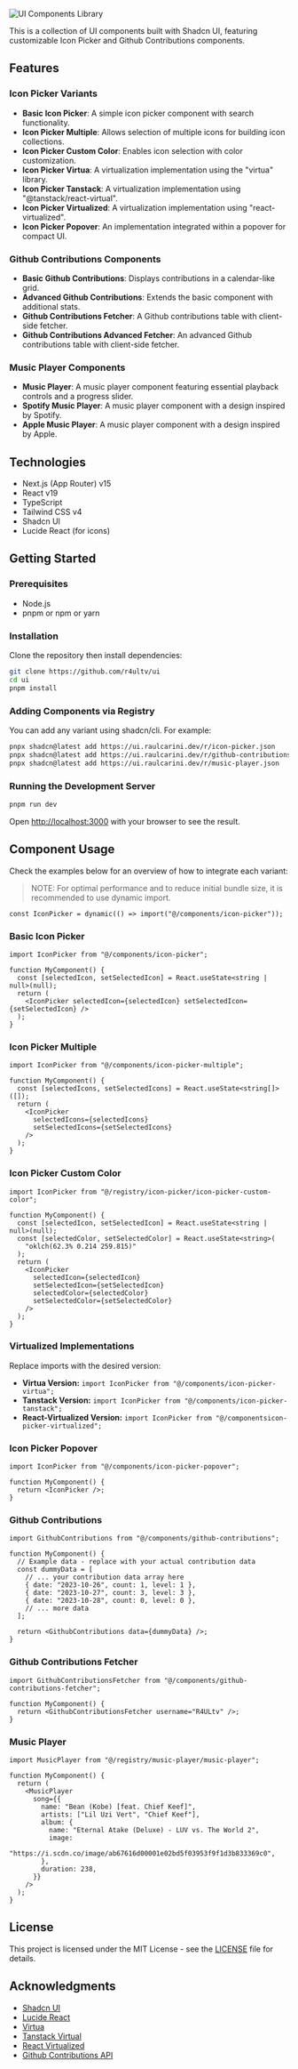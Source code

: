 ![UI Components Library](./public/og-image.png)

This is a collection of UI components built with Shadcn UI, featuring customizable Icon Picker and Github Contributions components.

## Features

### Icon Picker Variants

- **Basic Icon Picker**: A simple icon picker component with search functionality.
- **Icon Picker Multiple**: Allows selection of multiple icons for building icon collections.
- **Icon Picker Custom Color**: Enables icon selection with color customization.
- **Icon Picker Virtua**: A virtualization implementation using the "virtua" library.
- **Icon Picker Tanstack**: A virtualization implementation using "@tanstack/react-virtual".
- **Icon Picker Virtualized**: A virtualization implementation using "react-virtualized".
- **Icon Picker Popover**: An implementation integrated within a popover for compact UI.

### Github Contributions Components

- **Basic Github Contributions**: Displays contributions in a calendar-like grid.
- **Advanced Github Contributions**: Extends the basic component with additional stats.
- **Github Contributions Fetcher**: A Github contributions table with client-side fetcher.
- **Github Contributions Advanced Fetcher**: An advanced Github contributions table with client-side fetcher.

### Music Player Components

- **Music Player**: A music player component featuring essential playback controls and a progress slider.
- **Spotify Music Player**: A music player component with a design inspired by Spotify.
- **Apple Music Player**: A music player component with a design inspired by Apple.

## Technologies

- Next.js (App Router) v15
- React v19
- TypeScript
- Tailwind CSS v4
- Shadcn UI
- Lucide React (for icons)

## Getting Started

### Prerequisites

- Node.js
- pnpm or npm or yarn

### Installation

Clone the repository then install dependencies:

```bash
git clone https://github.com/r4ultv/ui
cd ui
pnpm install
```

### Adding Components via Registry

You can add any variant using shadcn/cli. For example:

```bash
pnpx shadcn@latest add https://ui.raulcarini.dev/r/icon-picker.json
pnpx shadcn@latest add https://ui.raulcarini.dev/r/github-contributions.json
pnpx shadcn@latest add https://ui.raulcarini.dev/r/music-player.json
```

### Running the Development Server

```bash
pnpm run dev
```

Open [http://localhost:3000](http://localhost:3000) with your browser to see the result.

## Component Usage

Check the examples below for an overview of how to integrate each variant:

> NOTE: For optimal performance and to reduce initial bundle size, it is recommended to use dynamic import.

```tsx
const IconPicker = dynamic(() => import("@/components/icon-picker"));
```

### Basic Icon Picker

```tsx
import IconPicker from "@/components/icon-picker";

function MyComponent() {
  const [selectedIcon, setSelectedIcon] = React.useState<string | null>(null);
  return (
    <IconPicker selectedIcon={selectedIcon} setSelectedIcon={setSelectedIcon} />
  );
}
```

### Icon Picker Multiple

```tsx
import IconPicker from "@/components/icon-picker-multiple";

function MyComponent() {
  const [selectedIcons, setSelectedIcons] = React.useState<string[]>([]);
  return (
    <IconPicker
      selectedIcons={selectedIcons}
      setSelectedIcons={setSelectedIcons}
    />
  );
}
```

### Icon Picker Custom Color

```tsx
import IconPicker from "@/registry/icon-picker/icon-picker-custom-color";

function MyComponent() {
  const [selectedIcon, setSelectedIcon] = React.useState<string | null>(null);
  const [selectedColor, setSelectedColor] = React.useState<string>(
    "oklch(62.3% 0.214 259.815)"
  );
  return (
    <IconPicker
      selectedIcon={selectedIcon}
      setSelectedIcon={setSelectedIcon}
      selectedColor={selectedColor}
      setSelectedColor={setSelectedColor}
    />
  );
}
```

### Virtualized Implementations

Replace imports with the desired version:

- **Virtua Version:**
  `import IconPicker from "@/components/icon-picker-virtua";`
- **Tanstack Version:**
  `import IconPicker from "@/components/icon-picker-tanstack";`
- **React-Virtualized Version:**
  `import IconPicker from "@/componentsicon-picker-virtualized";`

### Icon Picker Popover

```tsx
import IconPicker from "@/components/icon-picker-popover";

function MyComponent() {
  return <IconPicker />;
}
```

### Github Contributions

```tsx
import GithubContributions from "@/components/github-contributions";

function MyComponent() {
  // Example data - replace with your actual contribution data
  const dummyData = [
    // ... your contribution data array here
    { date: "2023-10-26", count: 1, level: 1 },
    { date: "2023-10-27", count: 3, level: 3 },
    { date: "2023-10-28", count: 0, level: 0 },
    // ... more data
  ];

  return <GithubContributions data={dummyData} />;
}
```

### Github Contributions Fetcher

```tsx
import GithubContributionsFetcher from "@/components/github-contributions-fetcher";

function MyComponent() {
  return <GithubContributionsFetcher username="R4ULtv" />;
}
```

### Music Player

```tsx
import MusicPlayer from "@/registry/music-player/music-player";

function MyComponent() {
  return (
    <MusicPlayer
      song={{
        name: "Bean (Kobe) [feat. Chief Keef]",
        artists: ["Lil Uzi Vert", "Chief Keef"],
        album: {
          name: "Eternal Atake (Deluxe) - LUV vs. The World 2",
          image:
            "https://i.scdn.co/image/ab67616d00001e02bd5f03953f9f1d3b833369c0",
        },
        duration: 238,
      }}
    />
  );
}
```

## License

This project is licensed under the MIT License - see the [LICENSE](LICENSE) file for details.

## Acknowledgments

- [Shadcn UI](https://ui.shadcn.com/)
- [Lucide React](https://lucide.dev/)
- [Virtua](https://github.com/inokawa/virtua)
- [Tanstack Virtual](https://tanstack.com/virtual/latest)
- [React Virtualized](https://github.com/bvaughn/react-virtualized)
- [Github Contributions API](https://github.com/grubersjoe/github-contributions-api)
